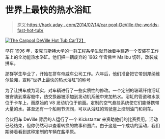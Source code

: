 # 世界上最快的热水浴缸

> 原文:[https://hack aday . com/2014/07/14/car pool-DeVille-the-worlds-fast-hot-tub/](https://hackaday.com/2014/07/14/carpool-deville-the-worlds-fastest-hot-tub/)

[![The Carpool DeVille Hot Tub Car](../Images/7d6842cb95b4cfa576fb0932ba672ae9.png)T2】](http://hackaday.com/2014/07/14/carpool-deville-the-worlds-fastest-hot-tub/carpooldeville/)

早在 1996 年，麦克马斯特大学的一群工程系学生就开始着手建造一个安装在工作车上的全功能热水浴缸。他们把一辆废弃的 1982 年雪佛兰 Malibu 切碎，改装成拼车。

那群学生毕业了，开始在拼车帝威车公司工作。六年后，他们准备把它带到邦纳维尔盐滩，宣称“世界上最快的热水浴缸”的称号

为了让拼车成为现实，对车辆进行了一些实质性的修改。一个定制的玻璃纤维浴缸被安装到乘客舱中，热交换器被添加到发动机系统中来加热水。浴缸的管道和水泵位于卡车上，而原始的 V8 发动机位于前面。定制的空气悬挂系统使它们能够携带大量的水。甚至还有一个船用节流阀，可以从浴缸的驾驶座上控制油门和刹车。

合伙用车 DeVille 背后的人运行了一个 Kickstarter 来资助他们的比赛费用。活动已经结束，但你仍然可以查看转换的故事和图片。由于这是一个成功的运动，我们期待着看到这种定制的车辆在盐平原。